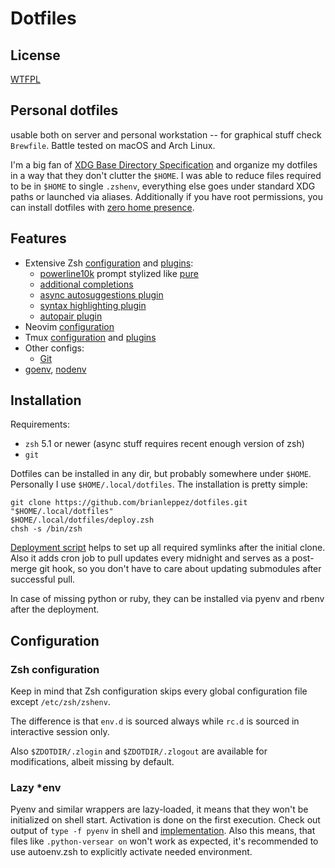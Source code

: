 # Dotfiles

## License

[WTFPL](COPYING)

## Personal dotfiles

usable both on server and personal workstation -- for graphical stuff check `Brewfile`.
Battle tested on macOS and Arch Linux.

I'm a big fan of [XDG Base Directory
Specification](http://standards.freedesktop.org/basedir-spec/basedir-spec-latest.html)
and organize my dotfiles in a way that they don't clutter the `$HOME`. I was
able to reduce files required to be in `$HOME` to single `.zshenv`, everything
else goes under standard XDG paths or launched via aliases. Additionally if you
have root permissions, you can install dotfiles with [zero home
presence](#zero-home-presence).

## Features

- Extensive Zsh [configuration](zsh/rc.d) and [plugins](zsh/plugins):
  - [powerline10k](https://github.com/romkatv/powerlevel10k) prompt stylized
    like [pure](https://github.com/sindresorhus/pure)
  - [additional completions](https://github.com/zsh-users/zsh-completions)
  - [async autosuggestions
    plugin](https://github.com/zsh-users/zsh-autosuggestions)
  - [syntax highlighting
    plugin](https://github.com/zsh-users/zsh-syntax-highlighting)
  - [autopair plugin](https://github.com/hlissner/zsh-autopair)
- Neovim [configuration](nvim/init.lua)
- Tmux [configuration](tmux/tmux.conf) and [plugins](tmux/plugins)
- Other configs:
  - [Git](git/)
- [goenv](https://github.com/syndbg/goenv),
  [nodenv](https://github.com/nodenv/nodenv)

## Installation

Requirements:

- `zsh` 5.1 or newer (async stuff requires recent enough version of zsh)
- `git`

Dotfiles can be installed in any dir, but probably somewhere under `$HOME`.
Personally I use `$HOME/.local/dotfiles`. The installation is pretty simple:

```shell
git clone https://github.com/brianleppez/dotfiles.git "$HOME/.local/dotfiles"
$HOME/.local/dotfiles/deploy.zsh
chsh -s /bin/zsh
```

[Deployment script](macos/deploy.zsh) helps to set up all required symlinks after the
initial clone. Also it adds cron job to pull updates every midnight and serves
as a post-merge git hook, so you don't have to care about updating submodules
after successful pull.

In case of missing python or ruby, they can be installed via pyenv and rbenv
after the deployment.

## Configuration

### Zsh configuration

Keep in mind that Zsh configuration skips every global configuration file
except `/etc/zsh/zshenv`.

The difference is that `env.d` is sourced always while `rc.d` is sourced in interactive session only.

Also `$ZDOTDIR/.zlogin` and `$ZDOTDIR/.zlogout` are available for
modifications, albeit missing by default.

### Lazy \*env

Pyenv and similar wrappers are lazy-loaded, it means that they won't be
initialized on shell start. Activation is done on the first execution. Check
out output of `type -f pyenv` in shell and
[implementation](zsh/.zshrc). Also this means, that files like
`.python-versear
on` won't work as expected, it's recommended to use autoenv.zsh
to explicitly activate needed environment.
